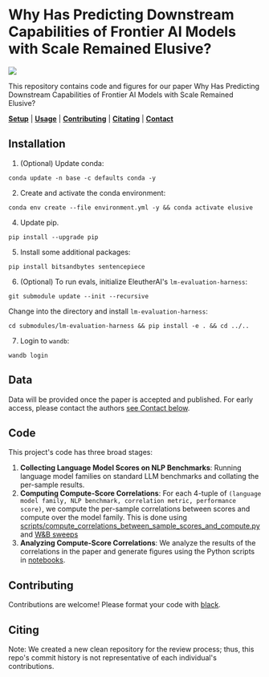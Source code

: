 # Why Has Predicting Downstream Capabilities of Frontier AI Models with Scale Remained Elusive?

![](figures/Transformations_v10.png)

This repository contains code and figures for our paper Why Has Predicting Downstream Capabilities of Frontier AI Models with Scale Remained Elusive?

[**Setup**](#installation) | [**Usage**](#usage) | [**Contributing**](#contributing) | [**Citating**](#citing) | [**Contact**](#contact)


## Installation

1. (Optional) Update conda:

`conda update -n base -c defaults conda -y`

2. Create and activate the conda environment:

`conda env create --file environment.yml -y && conda activate elusive`

4. Update pip.

`pip install --upgrade pip`

5. Install some additional packages:

`pip install bitsandbytes sentencepiece`

6. (Optional) To run evals, initialize EleutherAI's `lm-evaluation-harness`:

`git submodule update --init --recursive`

Change into the directory and install `lm-evaluation-harness`:

`cd submodules/lm-evaluation-harness && pip install -e . && cd ../..`

7. Login to `wandb`:

`wandb login`

## Data

Data will be provided once the paper is accepted and published. For early access, please contact the 
authors [see Contact below](#contact).

## Code

This project's code has three broad stages:

1. **Collecting Language Model Scores on NLP Benchmarks**: Running language model families on standard LLM benchmarks and collating the per-sample results.
2. **Computing Compute-Score Correlations**: For each 4-tuple of `(language model family, NLP benchmark, correlation metric, performance score)`, we 
  compute the per-sample correlations between scores and compute over the model family. This is done using [scripts/compute_correlations_between_sample_scores_and_compute.py](scripts%2Fcompute_correlations_between_sample_scores_and_compute.py)
  and [W&B sweeps](sweeps/correlations_between_sample_scores_and_compute)
3. **Analyzing Compute-Score Correlations**: We analyze the results of the correlations in the paper and generate figures using the Python scripts in [notebooks](notebooks).

## Contributing

Contributions are welcome! Please format your code with [black](https://github.com/psf/black).

## Citing

Note: We created a new clean repository for the review process; thus, this repo's commit history is not representative
of each individual's contributions.
